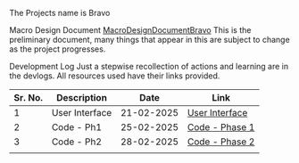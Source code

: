 
The Projects name is Bravo 

Macro Design Document [MacroDesignDocumentBravo](Docs/MacroDesignDocumentBravo.pdf)
This is the preliminary document, many things that appear in this are subject to change as the project progresses.


Development Log
Just a stepwise recollection of actions and learning are in the devlogs. 
All resources used have their links provided.  

| Sr. No. | Description    | Date       | Link                                                        |
| ------- | -------------- | ---------- | ----------------------------------------------------------- |
| 1       | User Interface | 21-02-2025 | [User Interface](Docs/DevLog_Bravo/User%20Interface.md)     |
| 2       | Code - Ph1     | 25-02-2025 | [Code - Phase 1](Docs/DevLog_Bravo/Code%20-%20Phase%201.md) |
| 3       | Code - Ph2     | 28-02-2025 | [Code - Phase 2](Docs/DevLog_Bravo/Code%20-%20Phase%202.md) |
|         |                |            |                                                             |
